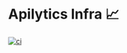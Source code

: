 # Apilytics Infra 📈

[![ci](https://github.com/blomqma/apilytics-infra/actions/workflows/ci.yml/badge.svg)](https://github.com/blomqma/apilytics-infra/actions)
